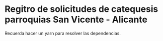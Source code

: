 # Regitro de solicitudes de catequesis parroquias San Vicente - Alicante

Recuerda hacer un yarn para resolver las dependencias.